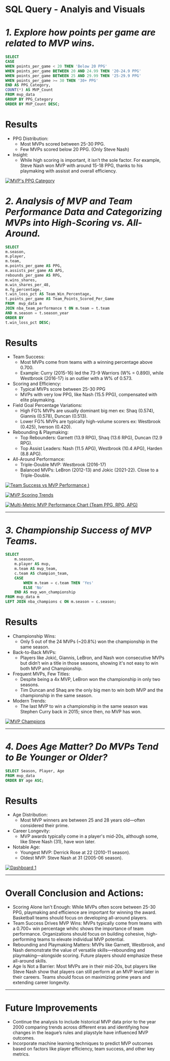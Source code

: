 # SQL Query - Analyis and Visuals

# ***1. Explore how points per game are related to MVP wins.*** 

```sql
SELECT 
CASE 
WHEN points_per_game < 20 THEN 'Below 20 PPG'
WHEN points_per_game BETWEEN 20 AND 24.99 THEN '20-24.9 PPG'
WHEN points_per_game BETWEEN 25 AND 29.99 THEN '25-29.9 PPG'
WHEN points_per_game >= 30 THEN '30+ PPG'
END AS PPG_Category, 
COUNT(*) AS MVP_Count
FROM mvp_data
GROUP BY PPG_Category
ORDER BY MVP_Count DESC;
```

# Results 
- PPG Distribution:
  - Most MVPs scored between 25-30 PPG.
  - Few MVPs scored below 20 PPG. (Only Steve Nash)
- Insight:
   - While high scoring is important, it isn’t the sole factor.
  For example, Steve Nash won MVP with around 15-18 PPG, thanks to his playmaking with assisst and overall efficiency. 

[![MVP's PPG Category](https://github.com/user-attachments/assets/dba71335-337d-45d5-a1cf-9bc6ad6de7c6)](https://public.tableau.com/app/profile/joshua.castillo2852/viz/DistributionofMVPsbyPPGCategory/MVPsPPGCategory) 

# ***2. Analysis of MVP and Team Performance Data and Categorizing MVPs into High-Scoring vs. All-Around.*** 

```sql
SELECT
m.season,
m.player,
m.team,
m.points_per_game AS PPG,
m.assists_per_game AS APG,
rebounds_per_game AS RPG,
m.wins_shares,
m.win_shares_per_48,
m.fg_percentage,
t.win_loss_pct AS Team_Win_Percentage,
t.points_per_game AS Team_Points_Scored_Per_Game
FROM  mvp_data m
JOIN nba_team_performance t ON m.team = t.team
AND m.season = t.season_year
ORDER BY  
t.win_loss_pct DESC;
```
# Results 
- Team Success:
   - Most MVPs come from teams with a winning percentage above 0.700.
   - Example: Curry (2015-16) led the 73-9 Warriors (W% = 0.890), while Westbrook (2016-17) is an outlier with a W% of 0.573.
- Scoring and Efficiency:
   - Typical MVPs score between 25-30 PPG
   - MVPs with very low PPG, like Nash (15.5 PPG), compensated with elite playmaking.
- Field Goal Percentage Variations:
   - High FG% MVPs are usually dominant big men ex: Shaq (0.574), Giannis (0.578), Duncan (0.513).
   - Lower FG% MVPs are typically high-volume scorers ex: Westbrook (0.425), Iverson (0.420).
- Rebounding & Playmaking:
   - Top Rebounders: Garnett (13.9 RPG), Shaq (13.6 RPG), Duncan (12.9 RPG).
   - Top Assist Leaders: Nash (11.5 APG), Westbrook (10.4 APG), Harden (8.8 APG).
- All-Around Performance:
   - Triple-Double MVP: Westbrook (2016-17)
   - Balanced MVPs: LeBron (2012-13) and Jokic (2021-22). Close to a Triple-Double.

[![Team Success vs  MVP Performance](https://github.com/user-attachments/assets/e208ea22-47ed-4e58-bdf2-9c48a1f8fa81)
)](https://public.tableau.com/views/MVPandTeamPerformance/TeamSuccessvs_MVPPerformance?:language=en-US&:sid=&:redirect=auth&:display_count=n&:origin=viz_share_link)

[![MVP Scoring Trends](https://github.com/user-attachments/assets/392e21c2-7843-498d-87f3-45fddc680bd5)](https://public.tableau.com/views/MVPandTeamPerformance/MVPScoringTrends?:language=en-US&:sid=&:redirect=auth&:display_count=n&:origin=viz_share_link)

[![Multi-Metric MVP Performance Chart (Team PPG, RPG, APG)](https://github.com/user-attachments/assets/b5db77bb-a860-44cf-9fc0-3946e56202fc)](https://public.tableau.com/views/MVPandTeamPerformance/Multi-MetricMVPPerformanceChartTeamPPGRPGAPG?:language=en-US&:sid=&:redirect=auth&:display_count=n&:origin=viz_share_link)

___
# ***3. Championship Success of MVP Teams.***

```sql 
SELECT 
    m.season, 
    m.player AS mvp, 
    m.team AS mvp_team, 
    c.team AS champion_team,
    CASE 
        WHEN m.team = c.team THEN 'Yes'
        ELSE 'No'
    END AS mvp_won_championship
FROM mvp_data m
LEFT JOIN nba_champions c ON m.season = c.season;
```
# Results 
- Championship Wins:
   - Only 5 out of the 24 MVPs (~20.8%) won the championship in the same season.
- Back-to-Back MVPs:
   - Players like Jokić, Giannis, LeBron, and Nash won consecutive MVPs but didn’t win a title in those seasons, showing it's not easy to win both MVP and Championship.
- Frequent MVPs, Few Titles:
   - Despite being a 4x MVP, LeBron won the championship in only two seasons.
   - Tim Duncan and Shaq are the only big men to win both MVP and the championship in the same season.
- Modern Trends:
   - The last MVP to win a championship in the same season was Stephen Curry back in 2015; since then, no MVP has won. 

 [![MVP Champions](https://github.com/user-attachments/assets/b586e602-2f1a-4558-820f-8342fe4d0e89)](https://public.tableau.com/views/MVPChampions/MVPChampions?:language=en-US&:sid=&:redirect=auth&:display_count=n&:origin=viz_share_link)
___
 # ***4. Does Age Matter? Do MVPs Tend to Be Younger or Older?***

```sql
SELECT Season, Player, Age  
FROM mvp_data  
ORDER BY age ASC;
```
# Results 
- Age Distribution:
   - Most MVP winners are between 25 and 28 years old—often considered their prime.
- Career Longevity:
   - MVP awards typically come in a player's mid-20s, although some, like Steve Nash (31), have won later.
- Notable Age:
   - Youngest MVP: Derrick Rose at 22 (2010-11 season).
   - Oldest MVP: Steve Nash at 31 (2005-06 season).

[![Dashboard 1](https://github.com/user-attachments/assets/9be8dcd1-f41d-44b5-92e0-bf0713827dcd)](https://public.tableau.com/views/MVPAges/Dashboard1?:language=en-US&:sid=&:redirect=auth&:display_count=n&:origin=viz_share_link)
___
# Overall Conclusion and Actions:
- Scoring Alone Isn't Enough: While MVPs often score between 25-30 PPG, playmaking and efficience are important for winning the award. Basketball teams should focus on developing all-around players.
- Team Success Drives MVP Wins: MVPs typically come from teams with a 0.700+ win percentage whihc shows the importance of team performance. Organizations should focus on building cohesive, high-performing teams to elevate individual MVP potential.
- Rebounding and Playmaking Matters: MVPs like Garnett, Westbrook, and Nash demonstrate the value of versatile skills—rebounding and playmaking—alongside scoring. Future players should emphasize these all-around skills.
- Age Is Not a Barrier: Most MVPs are in their mid-20s, but players like Steve Nash show that players can still perform at an MVP level later in their careers. Teams should focus on maximizing prime years and extending career longevity.
___
# Future Improvements  
- Continue the analysis to include historical MVP data prior to the year 2000 comparing trends across different eras and identifying how changes in the league’s rules and playstyle have influenced MVP outcomes.
- Incorporate machine learning techniques to predict MVP outcomes based on factors like player efficiency, team success, and other key metrics.
   
